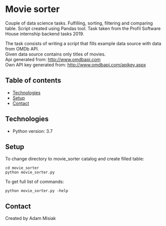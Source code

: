 # Movie sorter
Couple of data science tasks. Fulfilling, sorting, filtering and comparing table. Script created using Pandas tool. Task taken from the Profil Software House internship backend tasks 2019.
 
The task consists of writing a script that fills example data source with data from OMDb API.\
Given data source contains only titles of movies.\
Api generated from: http://www.omdbapi.com \
Own API key generated from: http://www.omdbapi.com/apikey.aspx 

## Table of contents
* [Technologies](#technologies)
* [Setup](#setup)
* [Contact](#contact)

## Technologies
* Python version: 3.7

## Setup
To change directory to movie_sorter catalog and create filled table:
```
cd movie_sorter
python movie_sorter.py
```
To get full list of commands:
```
python movie_sorter.py -help 
```

## Contact
Created by Adam Misiak
